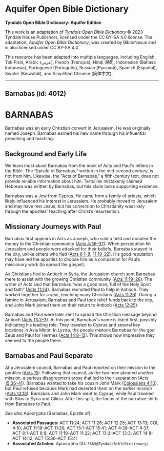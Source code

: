 # Aquifer Open Bible Dictionary

**Tyndale Open Bible Dictionary: Aquifer Edition**

This work is an adaptation of *Tyndale Open Bible Dictionary* © 2023 Tyndale House Publishers, licensed under the CC BY\-SA 4\.0 license. The adaptation, *Aquifer Open Bible Dictionary*, was created by BiblioNexus and is also licensed under CC BY\-SA 4\.0\.

This resource has been adapted into multiple languages, including English, Tok Pisin, Arabic (عربي), French (Français), Hindi (हिंदी), Indonesian (Bahasa Indonesia), Portuguese (Português), Russian (Русский), Spanish (Español), Swahili (Kiswahili), and Simplified Chinese (简体中文).



--------------------------------

## Barnabas (id: 4012)

BARNABAS
========

Barnabas was an early Christian convert in Jerusalem. He was originally named Joseph. Barnabas earned his new name through his influential preaching and teaching.

Background and Early Life
-------------------------

We learn most about Barnabas from the book of Acts and Paul's letters in the Bible. The "Epistle of Barnabas," written in the mid\-second century, is not from him. Likewise, the "Acts of Barnabas," a fifth\-century text, does not provide reliable information about him. Tertullian mistakenly claimed Hebrews was written by Barnabas, but this claim lacks supporting evidence.

Barnabas was a Jew from Cyprus. He came from a family of priests, which likely influenced his interest in Jerusalem. He probably moved to Jerusalem and may have met Jesus, but his conversion to Christianity was likely through the apostles' teaching after Christ’s resurrection.

Missionary Journeys with Paul
-----------------------------

Barnabas first appears in Acts as Joseph, who sold a field and donated the money to the Christian community ([Acts 4:36](https://ref.ly/Acts4:36-Acts4:37)[–](https://ref.ly/Acts4:36-Acts4:37)[37](https://ref.ly/Acts4:36-Acts4:37)). When persecution hit Jerusalem and people were attacked for their beliefs, Barnabas stayed in the city, unlike others who fled ([Acts 8:1](https://ref.ly/Acts8:1-Acts8:8)[–](https://ref.ly/Acts8:1-Acts8:8)[8](https://ref.ly/Acts8:1-Acts8:8); [11:19](https://ref.ly/Acts11:19-Acts11:22)[–](https://ref.ly/Acts11:19-Acts11:22)[22](https://ref.ly/Acts11:19-Acts11:22)). His good reputation may have led the apostles to choose him as a companion for Paul’s missionary work (to spread the gospel).

As Christians fled to Antioch in Syria, the Jerusalem church sent Barnabas there to assist with the growing Christian community ([Acts 11:19](https://ref.ly/Acts11:19-Acts11:26)[–](https://ref.ly/Acts11:19-Acts11:26)[26](https://ref.ly/Acts11:19-Acts11:26)). The writer of Acts said that Barnabas “was a good man, full of the Holy Spirit and faith” ([Acts 11:24](https://ref.ly/Acts11:24)). Barnabas recruited Paul to help in Antioch. They worked together for a year, teaching many Christians ([Acts 11:26](https://ref.ly/Acts11:26)). During a famine in Jerusalem, Barnabas and Paul took relief funds back to the city, and John Mark joined them on their return to Antioch ([Acts 12:25](https://ref.ly/Acts12:25)).

Barnabas and Paul were later sent to spread the Christian message beyond Antioch ([Acts 13:2](https://ref.ly/Acts13:2-Acts13:3)[–](https://ref.ly/Acts13:2-Acts13:3)[3](https://ref.ly/Acts13:2-Acts13:3)). At this point, Barnabas's name is listed first, possibly indicating his leading role. They traveled to Cyprus and several key locations in Asia Minor. In Lystra, the people mistook Barnabas for the god Zeus and Paul for Hermes ([Acts 14:8](https://ref.ly/Acts14:8-Acts14:12)[–](https://ref.ly/Acts14:8-Acts14:12)[12](https://ref.ly/Acts14:8-Acts14:12)). This shows how impressive they seemed to the people there.

Barnabas and Paul Separate
--------------------------

At a Jerusalem council, Barnabas and Paul reported on their mission to the gentiles ([Acts 15](https://ref.ly/Acts15:1-Acts15:41)). Following that council, as the two men planned another mission, a serious disagreement arose that led to their separation ([Acts 15:36](https://ref.ly/Acts15:36-Acts15:41)[–](https://ref.ly/Acts15:36-Acts15:41)[41](https://ref.ly/Acts15:36-Acts15:41)). Barnabas wanted to take his cousin John Mark ([Colossians 4:10](https://ref.ly/Col4:10)), but Paul refused because Mark had deserted them on the earlier mission ([Acts 13:13](https://ref.ly/Acts13:13)). Barnabas and John Mark went to Cyprus, while Paul traveled with Silas to Syria and Cilicia. After this split, the focus of the narrative shifts from Barnabas to Paul.

*See also* Apocrypha (Barnabas, Epistle of).

* **Associated Passages:** ACT 11:24; ACT 11:26; ACT 12:25; ACT 13:13; COL 4:10; ACT 11:19–ACT 11:26; ACT 15:1–ACT 15:41; ACT 4:36–ACT 4:37; ACT 8:1–ACT 8:8; ACT 11:19–ACT 11:22; ACT 13:2–ACT 13:3; ACT 14:8–ACT 14:12; ACT 15:36–ACT 15:41
* **Associated Articles:** Apocrypha (ID: `3663@TyndaleBibleDictionary`)

